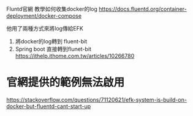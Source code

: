 Fluntd官網 教學如何收集docker的log
https://docs.fluentd.org/container-deployment/docker-compose

他用了兩種方式來將log傳給EFK
1. 將docker的log轉到 fluent-bit
2. Spring boot 直接轉到flunet-bit
https://ithelp.ithome.com.tw/articles/10266780


# 官網提供的範例無法啟用
https://stackoverflow.com/questions/71120621/efk-system-is-build-on-docker-but-fluentd-cant-start-up